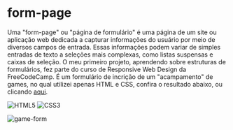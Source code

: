 # form-page
Uma "form-page" ou "página de formulário" é uma página de um site ou aplicação web dedicada a capturar informações do usuário por meio de diversos campos de entrada. Essas informações podem variar de simples entradas de texto a seleções mais complexas, como listas suspensas e caixas de seleção. O meu primeiro projeto, aprendendo sobre estruturas de formulários, fez parte do curso de Responsive Web Design da FreeCodeCamp. É um formulário de incrição de um "acampamento" de games, no qual utilizei apenas HTML e CSS, confira o resultado abaixo, ou clicando [aqui](https://carlalopesj.github.io/form-page/). 

![HTML5](https://img.shields.io/badge/HTML5-E34F26?style=for-the-badge&logo=html5&logoColor=white) ![CSS3](https://img.shields.io/badge/CSS3-1572B6?style=for-the-badge&logo=css3&logoColor=white)

![game-form](https://github.com/user-attachments/assets/013b4884-1826-46b9-8c22-7e8699312a8b)
